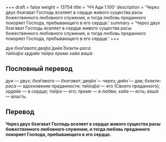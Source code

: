 +++
draft = false
weight = 13754
title = 'ЧЧ Ади 1.100'
description = 'Через двух бхагават Господь вселяет в сердце живого существа расы божественного любовного служения, и тогда любовь преданного покоряет Господа, пребывающего в его сердце.'
summary = 'Через двух бхагават Господь вселяет в сердце живого существа расы божественного любовного служения, и тогда любовь преданного покоряет Господа, пребывающего в его сердце.'
+++

_дуи бха̄гавата два̄ра̄ дийа̄ бхакти-раса  
та̄н̇ха̄ра хр̣дайе та̄н̇ра преме хайа ваш́а_

## Пословный перевод

_дуи_ — двух; _бха̄гавата_ — _бхагават_; _два̄ра̄_ — через; _дийа̄_ — дав; _бхакти_\-_раса_ — вдохновение преданности; _та̄н̇ха̄ра_ — его (Своего преданного); _хр̣дайе_ — в сердце; _та̄н̇ра_ — его; _преме_ — в любви; _хайа_ — есть; _ваш́а_ — власть.

## Перевод

**Через двух бхагават Господь вселяет в сердце живого существа расы божественного любовного служения, и тогда любовь преданного покоряет Господа, пребывающего в его сердце.**
